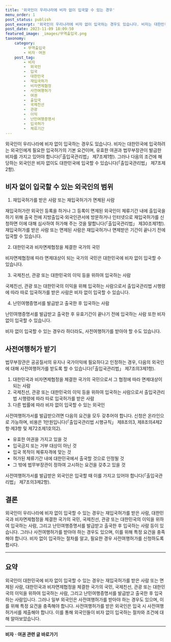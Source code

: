 ```yaml
---
title: '외국인이 우리나라에 비자 없이 입국할 수 있는 경우'
menu_order: 1
post_status: publish
post_excerpt: '외국인이 우리나라에 비자 없이 입국하는 경우도 있습니다. 비자는 대한민국에 입국하려는 외국인에게 필요한 입국허가의 기본 요건이며, 유효한 여권과 법무부장관이 발급한 비자를 가지고 있어야 합니다  출입국관리법  제7조제1항 . 그러나 다음의 조건에 해당하는 외국인은 비자 없이도 대한민국에 입국할 수 있습니다  출입국관리법  제7조제2항 .'
post_date: 2023-11-09 18:09:50
featured_image: _images/무역출입국.png
taxonomy:
    category:
        - 무역출입국
        - 비자ㆍ여권
    post_tag:
        - 비자
        -  외국인
        -  입국
        -  대한민국
        -  재입국허가
        -  비자면제협정
        -  사전여행허가
        -  여권
        -  출입국
        -  국제친선
        -  관광
        -  이익
        -  난민여행증명서
        -  입국허가
        -  체류기간
---
```



외국인이 우리나라에 비자 없이 입국하는 경우도 있습니다. 비자는 대한민국에 입국하려는 외국인에게 필요한 입국허가의 기본 요건이며, 유효한 여권과 법무부장관이 발급한 비자를 가지고 있어야 합니다(「출입국관리법」 제7조제1항). 그러나 다음의 조건에 해당하는 외국인은 비자 없이도 대한민국에 입국할 수 있습니다(「출입국관리법」 제7조제2항).

## 비자 없이 입국할 수 있는 외국인의 범위


1. 재입국허가를 받은 사람 또는 재입국허가가 면제된 사람

재입국허가란 외국인 등록을 하거나 그 등록이 면제된 외국인이 체류기간 내에 출입국을 하기 위해 출국 전에 지방출입국·외국인관서에 방문하거나 인터넷으로 재입국허가를 신청하면 이에 대해 심사하여 허가해 주는 것을 말합니다(「출입국관리법」 제30조제1항). 재입국허가를 받은 사람 또는 면제된 사람은 재입국허가나 면제받은 기간이 끝나기 전에 입국할 수 있습니다.

2. 대한민국과 비자면제협정을 체결한 국가의 국민

비자면제협정에 따라 면제대상이 되는 국가의 국민은 대한민국에 비자 없이 입국할 수 있습니다.

3. 국제친선, 관광 또는 대한민국의 이익 등을 위하여 입국하는 사람

국제친선, 관광 또는 대한민국의 이익을 위해 입국하는 사람으로서 출입국관리법 시행령에 따라 따로 입국허가를 받은 사람은 비자 없이 입국할 수 있습니다.

4. 난민여행증명서를 발급받고 출국한 후 입국하는 사람

난민여행증명서를 발급받고 출국한 후 유효기간이 끝나기 전에 입국하는 사람 또한 비자 없이 입국할 수 있습니다. 

비자 없이 입국할 수 있는 경우라 하더라도, 사전여행허가를 받아야 할 수도 있습니다.

## 사전여행허가 받기

법무부장관은 공공질서의 유지나 국가이익에 필요하다고 인정하는 경우, 다음의 외국인에 대해 사전여행허가를 받도록 할 수 있습니다(「출입국관리법」 제7조의3제1항).

1. 대한민국과 비자면제협정을 체결한 국가의 국민으로서 그 협정에 따라 면제대상이 되는 사람
2. 국제친선, 관광 또는 대한민국의 이익 등을 위하여 입국하는 사람으로서 출입국관리법 시행령에 따라 따로 입국허가를 받은 사람
3. 다른 법률에 따라 비자 없이 입국할 수 있는 외국인

사전여행허가서를 발급받으려면 다음의 요건을 모두 갖추어야 합니다. 신청은 온라인으로 가능하며, 비용은 1만원입니다(「출입국관리법 시행규칙」 제8조의3, 제8조의4제2항·제3항 및 제72조제1호의2).

- 유효한 여권을 가지고 있을 것
- 입국금지 또는 거부 대상이 아닌 것
- 입국 목적이 체류자격에 맞는 것
- 허가된 체류기간 내에 대한민국에서 출국할 것으로 인정될 것
- 그 밖에 법무부장관이 정하여 고시하는 요건을 갖추고 있을 것

사전여행허가서를 발급받은 외국인은 입국할 때 이를 가지고 있어야 합니다(「출입국관리법」 제7조의3제2항).

## 결론
외국인이 우리나라에 비자 없이 입국할 수 있는 경우는 재입국허가를 받은 사람, 대한민국과 비자면제협정을 체결한 국가의 국민, 국제친선, 관광 또는 대한민국의 이익을 위하여 입국하는 사람, 그리고 난민여행증명서를 발급받고 출국한 후 입국하는 사람 등이 있습니다. 그러나 사전여행허가를 받아야 하는 경우도 있으며, 이를 위해 특정 요건을 충족해야 합니다. 비자 없이 입국하는 절차를 알고, 필요한 경우 사전여행허가를 신청하도록 합시다.

---

## 요약

외국인이 대한민국에 비자 없이 입국할 수 있는 경우는 재입국허가를 받은 사람 또는 면제된 사람, 대한민국과 비자면제협정을 체결한 국가의 국민, 국제친선, 관광 또는 대한민국의 이익을 위하여 입국하는 사람, 그리고 난민여행증명서를 발급받고 출국한 후 입국하는 사람입니다. 그러나 일부 외국인은 사전여행허가를 받아야 하는 경우도 있으며, 이를 위해 특정 요건을 충족해야 합니다. 사전여행허가를 받은 외국인은 입국 시 사전여행허가서를 제출해야 합니다. 이를 통해 외국인들이 비자 없이 입국하는 절차와 조건에 대해 알아보았습니다.
<!-- wp:separator -->
<hr class="wp-block-separator has-alpha-channel-opacity"/>
<!-- /wp:separator -->

<!-- wp:group {"backgroundColor":"base","layout":{"type":"constrained"}} -->
<div class="wp-block-group has-base-background-color has-background"><!-- wp:paragraph {"align":"center","fontSize":"medium"} -->
<p class="has-text-align-center has-large-font-size"><strong>비자ㆍ여권 관련 글 바로가기</strong></p>
<!-- /wp:paragraph -->


<!-- wp:latest-posts
{"categories":[{"id":16891,"count":19,"description":"","link":"https://uknowlaw.com/category/%eb%b9%84%ec%9e%90%e3%86%8d%ec%97%ac%ea%b6%8c/","name":"비자ㆍ여권","slug":"비자ㆍ여권","taxonomy":"category","parent":0,"meta":[],"_links":{"self":[{"href":"https://uknowlaw.com/wp-json/wp/v2/categories/16891"}],"collection":[{"href":"https://uknowlaw.com/wp-json/wp/v2/categories"}],"about":[{"href":"https://uknowlaw.com/wp-json/wp/v2/taxonomies/category"}],"wp:post_type":[{"href":"https://uknowlaw.com/wp-json/wp/v2/posts?categories=16891"}],"curies":[{"name":"wp","href":"https://api.w.org/{rel}","templated":true}]}}],"postsToShow":100,"excerptLength":28,"postLayout":"grid","columns":2,"featuredImageAlign":"left","featuredImageSizeSlug":"large","fontSize":"small"} /--></div>
<!-- /wp:group -->